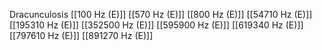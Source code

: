 Dracunculosis
[[100 Hz (E)]]
[[570 Hz (E)]]
[[800 Hz (E)]]
[[54710 Hz (E)]]
[[195310 Hz (E)]]
[[352500 Hz (E)]]
[[595900 Hz (E)]]
[[619340 Hz (E)]]
[[797610 Hz (E)]]
[[891270 Hz (E)]]